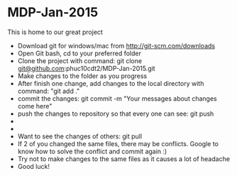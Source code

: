 # MDP-Jan-2015
This is home to our great project
* Download git for windows/mac from http://git-scm.com/downloads
* Open Git bash, cd to your preferred folder 
* Clone the project with command: git clone git@github.com:phuc10cdt2/MDP-Jan-2015.git
* Make changes to the folder as you progress
* After finish one change, add changes to the local directory with command: "git add ."
* commit the changes: git commit -m "Your messages about changes come here"
* push the changes to repository so that every one can see: git push
*
*
* Want to see the changes of others: git pull
* If 2 of you changed the same files, there may be conflicts. Google to know how to solve the conflict and commit again :)
* Try not to make changes to the same files as it causes a lot of headache
* Good luck!